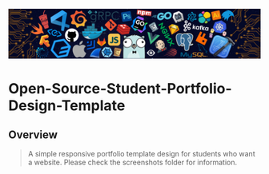 ![](https://github.com/PanduKonala/PanduKonala/blob/main/header_.png)
<br>
# Open-Source-Student-Portfolio-Design-Template
## Overview
> A simple responsive portfolio template design for students who want a website. Please check the screenshots folder for information.
